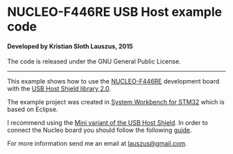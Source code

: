 # NUCLEO-F446RE USB Host example code
#### Developed by Kristian Sloth Lauszus, 2015

The code is released under the GNU General Public License.
_________

This example shows how to use the [NUCLEO-F446RE](http://www.st.com/web/catalog/tools/FM116/SC959/SS1532/LN1847/PF262063) development board with the [USB Host Shield library 2.0](https://github.com/felis/USB_Host_Shield_2.0).

The example project was created in [System Workbench for STM32](http://www.openstm32.org/System+Workbench+for+STM32) which is based on Eclipse.

I recommend using the [Mini variant of the USB Host Shield](http://shop.tkjelectronics.dk/product_info.php?products_id=45). In order to connect the Nucleo board you should follow the following [guide](https://www.circuitsathome.com/mcu/teensy-3-0-now-supported-by-the-usb-host-library).

For more information send me an email at <lauszus@gmail.com>.